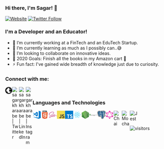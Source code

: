 ### Hi there, I'm Sagar! 👋

[![Website](https://img.shields.io/website?label=sagarkharabe.com&style=for-the-badge&url=https%3A%2F%2Fsagarkharabe.com)](https://sagarkharabe.com)
[![Twitter Follow](https://img.shields.io/twitter/follow/sagarkharabe?color=1DA1F2&logo=twitter&style=for-the-badge)](https://twitter.com/intent/follow?original_referer=https%3A%2F%2Fgithub.com%2Fsagarkharabe&screen_name=sagarkharabe)

### I'm a Developer and an Educator!

- 🔭 I’m currently working at a FinTech and an EduTech Startup.
- 🌱 I’m currently learning as much as I possibly can..😅
- 👯 I’m looking to collaborate on innovative ideas.
- 🥅 2020 Goals: Finish all the books in my Amazon cart 🤣 <!-- Contribute more to Open Source projects-->
- ⚡ Fun fact: I've gained wide breadth of knowledge just due to curiosity.

### Connect with me:

[<img align="left" alt="sagarkharabe.com" width="22px" src="https://raw.githubusercontent.com/iconic/open-iconic/master/svg/globe.svg" />][website]
[<img align="left" alt="sagarkharabe | Twitter" width="22px" src="https://cdn.jsdelivr.net/npm/simple-icons@v3/icons/twitter.svg" />][twitter]
[<img align="left" alt="sagarkharabe | LinkedIn" width="22px" src="https://cdn.jsdelivr.net/npm/simple-icons@v3/icons/linkedin.svg" />][linkedin]
[<img align="left" alt="sagarkharabe | Instagram" width="22px" src="https://cdn.jsdelivr.net/npm/simple-icons@v3/icons/instagram.svg" />][instagram]

<br />

### Languages and Technologies

<img align="left" alt="Visual Studio Code" width="26px" src="https://raw.githubusercontent.com/github/explore/80688e429a7d4ef2fca1e82350fe8e3517d3494d/topics/visual-studio-code/visual-studio-code.png" />
<img align="left" alt="HTML5" width="26px" src="https://raw.githubusercontent.com/github/explore/80688e429a7d4ef2fca1e82350fe8e3517d3494d/topics/html/html.png" />
<img align="left" alt="Sass" width="26px" src="https://raw.githubusercontent.com/github/explore/80688e429a7d4ef2fca1e82350fe8e3517d3494d/topics/sass/sass.png" />
<img align="left" alt="JavaScript" width="26px" src="https://raw.githubusercontent.com/github/explore/80688e429a7d4ef2fca1e82350fe8e3517d3494d/topics/javascript/javascript.png" />
<img align="left" alt="TypeScript" width="26px" src="https://raw.githubusercontent.com/github/explore/80688e429a7d4ef2fca1e82350fe8e3517d3494d/topics/typescript/typescript.png" />
<img align="left" alt="React" width="26px" src="https://raw.githubusercontent.com/github/explore/80688e429a7d4ef2fca1e82350fe8e3517d3494d/topics/react/react.png" />
<img align="left" alt="Node.js" width="26px" src="https://raw.githubusercontent.com/github/explore/80688e429a7d4ef2fca1e82350fe8e3517d3494d/topics/nodejs/nodejs.png" />
<img align="left" alt="MongoDB" width="26px" src="https://raw.githubusercontent.com/github/explore/80688e429a7d4ef2fca1e82350fe8e3517d3494d/topics/mongodb/mongodb.png" />
<img align="left" alt="PostgreSQL" width="26px" src="https://raw.githubusercontent.com/github/explore/80688e429a7d4ef2fca1e82350fe8e3517d3494d/topics/postgresql/postgresql.png" />
<img align="left" alt="GraphQL" width="26px" src="https://raw.githubusercontent.com/github/explore/80688e429a7d4ef2fca1e82350fe8e3517d3494d/topics/graphql/graphql.png" />
<img align="left" alt="Chai" width="26px" src="https://camo.githubusercontent.com/431283cc1643d02167aac31067137897507c60fc/687474703a2f2f636861696a732e636f6d2f696d672f636861692d6c6f676f2e706e67" />
<img align="left" alt="Mocha" width="26px" src="https://camo.githubusercontent.com/af4bf83ab2ca125346740f9961345a24ec43b3a9/68747470733a2f2f636c6475702e636f6d2f78465646784f696f41552e737667" />
<img align="left" alt="Jest" width="26px" src="https://github.com/facebook/jest/raw/master/website/static/img/jest-readme-headline.png" />

<br /> <br /> 

![visitors](https://visitor-badge.laobi.icu/badge?page_id=sagarkharabe.visitor_count)

[website]: https://sagarkharabe.com
[twitter]: https://twitter.com/sagarkharabe
[instagram]: https://instagram.com/sagar.r.k
[linkedin]: https://linkedin.com/in/sagarkharabe


<!--
**sagarkharbe/sagarkharbe** is a ✨ _special_ ✨ repository because its `README.md` (this file) appears on your GitHub profile.
-->
